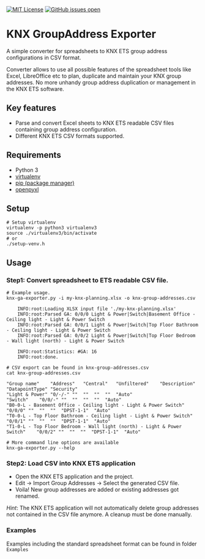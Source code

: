 [![MIT License](https://img.shields.io/github/license/waldbaer/knx-ga-exporter?style=flat-square)](https://opensource.org/licenses/MIT)
[![GitHub issues open](https://img.shields.io/github/issues/waldbaer/knx-ga-exporter?style=flat-square)](https://github.com/waldbaer/knx-ga-exporter/issues)


# KNX GroupAddress Exporter #
A simple converter for spreadsheets to KNX ETS group address configurations in CSV format.

Converter allows to use all possible features of the spreadsheet tools like Excel, LibreOffice etc to plan, duplicate and maintain your KNX group addresses. No more unhandy group address duplication or management in the KNX ETS software.

## Key features ##
 - Parse and convert Excel sheets to KNX ETS readable CSV files containing group address configuration.
 - Different KNX ETS CSV formats supported.

## Requirements ##
 - Python 3
 - [virtualenv](https://virtualenv.readthedocs.org/en/latest/)
 - [pip (package manager)](http://en.wikipedia.org/wiki/Pip_%28package_manager%29)
 - [openpyxl](https://pypi.org/project/openpyxl/)


## Setup ##
```
# Setup virtualenv
virtualenv -p python3 virtualenv3
source ./virtualenv3/bin/activate
# or
./setup-venv.h
```

## Usage ##

### Step1: Convert spreadsheet to ETS readable CSV file. ###
```
# Example usage.
knx-ga-exporter.py -i my-knx-planning.xlsx -o knx-group-addresses.csv

    INFO:root:Loading XLSX input file './my-knx-planning.xlsx'
    INFO:root:Parsed GA: 0/0/0 Light & Power|Switch|Basement Office - Ceiling light - Light & Power Switch
    INFO:root:Parsed GA: 0/0/1 Light & Power|Switch|Top Floor Bathroom - Ceiling light - Light & Power Switch
    INFO:root:Parsed GA: 0/0/2 Light & Power|Switch|Top Floor Bedroom - Wall light (north) - Light & Power Switch

    INFO:root:Statistics: #GA: 16
    INFO:root:done.

# CSV export can be found in knx-group-addresses.csv
cat knx-group-addresses.csv

"Group name"	"Address"	"Central"	"Unfiltered"	"Description"	"DatapointType"	"Security"
"Light & Power"	"0/-/-"	""	""	""	""	"Auto"
"Switch"	"0/0/-"	""	""	""	""	"Auto"
"B0-0-L - Basement Office - Ceiling light - Light & Power Switch"	"0/0/0"	""	""	""	"DPST-1-1"	"Auto"
"T0-0-L - Top Floor Bathroom - Ceiling light - Light & Power Switch"	"0/0/1"	""	""	""	"DPST-1-1"	"Auto"
"T1-0-L - Top Floor Bedroom - Wall light (north) - Light & Power Switch"	"0/0/2"	""	""	""	"DPST-1-1"	"Auto"

# More command line options are available
knx-ga-exporter.py --help
```

### Step2: Load CSV into KNX ETS application ###
* Open the KNX ETS application and the project.
* Edit -> Import Group Addresses -> Select the generated CSV file.
* Voila! New group addresses are added or existing addresses got renamed.

_Hint_: The KNX ETS application will not automatically delete group addresses not contained in the CSV file anymore. A cleanup must be done manually.

### Examples

Examples including the standard spreadsheet format can be found in folder `Examples`
